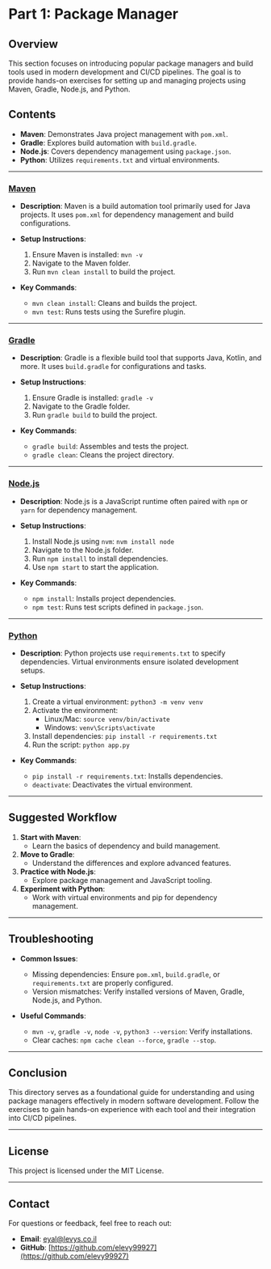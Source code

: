 # Part 1: Package Manager 

## Overview
This section focuses on introducing popular package managers and build tools used in modern development and CI/CD pipelines. The goal is to provide hands-on exercises for setting up and managing projects using Maven, Gradle, Node.js, and Python.

## Contents
- **Maven**: Demonstrates Java project management with `pom.xml`.
- **Gradle**: Explores build automation with `build.gradle`.
- **Node.js**: Covers dependency management using `package.json`.
- **Python**: Utilizes `requirements.txt` and virtual environments.

---

### <a href="./01-maven/">Maven</A>
- **Description**:
  Maven is a build automation tool primarily used for Java projects. It uses `pom.xml` for dependency management and build configurations.

- **Setup Instructions**:
  1. Ensure Maven is installed: `mvn -v`
  2. Navigate to the Maven folder.
  3. Run `mvn clean install` to build the project.

- **Key Commands**:
  - `mvn clean install`: Cleans and builds the project.
  - `mvn test`: Runs tests using the Surefire plugin.

---

### <a href="./01-Gradle/">Gradle</a>
- **Description**:
  Gradle is a flexible build tool that supports Java, Kotlin, and more. It uses `build.gradle` for configurations and tasks.

- **Setup Instructions**:
  1. Ensure Gradle is installed: `gradle -v`
  2. Navigate to the Gradle folder.
  3. Run `gradle build` to build the project.

- **Key Commands**:
  - `gradle build`: Assembles and tests the project.
  - `gradle clean`: Cleans the project directory.

---

### <a href="./01-nodejs">Node.js</a>
- **Description**:
  Node.js is a JavaScript runtime often paired with `npm` or `yarn` for dependency management.

- **Setup Instructions**:
  1. Install Node.js using `nvm`: `nvm install node`
  2. Navigate to the Node.js folder.
  3. Run `npm install` to install dependencies.
  4. Use `npm start` to start the application.

- **Key Commands**:
  - `npm install`: Installs project dependencies.
  - `npm test`: Runs test scripts defined in `package.json`.

---

### <a href="./01-python">Python</a>
- **Description**:
  Python projects use `requirements.txt` to specify dependencies. Virtual environments ensure isolated development setups.

- **Setup Instructions**:
  1. Create a virtual environment: `python3 -m venv venv`
  2. Activate the environment:
     - Linux/Mac: `source venv/bin/activate`
     - Windows: `venv\Scripts\activate`
  3. Install dependencies: `pip install -r requirements.txt`
  4. Run the script: `python app.py`

- **Key Commands**:
  - `pip install -r requirements.txt`: Installs dependencies.
  - `deactivate`: Deactivates the virtual environment.

---

## Suggested Workflow
1. **Start with Maven**:
   - Learn the basics of dependency and build management.
2. **Move to Gradle**:
   - Understand the differences and explore advanced features.
3. **Practice with Node.js**:
   - Explore package management and JavaScript tooling.
4. **Experiment with Python**:
   - Work with virtual environments and pip for dependency management.

---

## Troubleshooting
- **Common Issues**:
  - Missing dependencies: Ensure `pom.xml`, `build.gradle`, or `requirements.txt` are properly configured.
  - Version mismatches: Verify installed versions of Maven, Gradle, Node.js, and Python.

- **Useful Commands**:
  - `mvn -v`, `gradle -v`, `node -v`, `python3 --version`: Verify installations.
  - Clear caches: `npm cache clean --force`, `gradle --stop`.

---

## Conclusion
This directory serves as a foundational guide for understanding and using package managers effectively in modern software development. Follow the exercises to gain hands-on experience with each tool and their integration into CI/CD pipelines.

---

## License

This project is licensed under the MIT License.

---
## **Contact**
For questions or feedback, feel free to reach out:
- **Email**: eyal@levys.co.il
- **GitHub**: [https://github.com/elevy99927](https://github.com/elevy99927)
